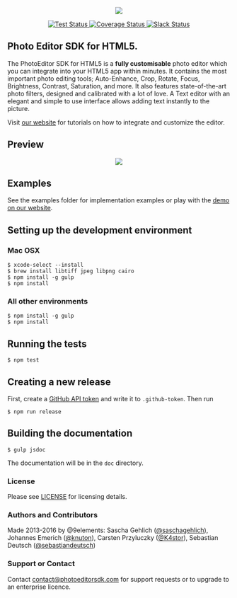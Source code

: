 <p align="center">
  <img src="https://camo.githubusercontent.com/4c4c8d90e242619972a11baa3c33acaaeb9bad00/687474703a2f2f692e696d6775722e636f6d2f666748314852742e706e67" />
</p>
<p align="center">
  <a href="https://travis-ci.org/imgly/imgly-sdk-html5">
    <img src="http://img.shields.io/travis/imgly/imgly-sdk-html5/develop.svg?cb=2" alt="Test Status" />
  </a>
  <a href="https://coveralls.io/r/imgly/imgly-sdk-html5?branch=develop">
    <img src="http://img.shields.io/coveralls/imgly/imgly-sdk-html5/develop.svg?cb=2" alt="Coverage Status" />
  </a>
  <a href="https://pesdk-slack.herokuapp.com/">
    <img src="https://pesdk-slack.herokuapp.com/badge.svg" alt="Slack Status" />
  </a>
</p>

## Photo Editor SDK for HTML5.
The PhotoEditor SDK for HTML5 is a **fully customisable** photo editor which you can integrate into your HTML5 app within minutes.
It contains the most important photo editing tools;
Auto-Enhance, Crop, Rotate, Focus, Brightness, Contrast, Saturation, and more.
It also features state-of-the-art photo filters, designed and calibrated with a lot of love.
A Text editor with an elegant and simple to use interface allows adding text instantly to the picture.

Visit [our website](https://www.photoeditorsdk.com/documentation/html5/getting-started) for tutorials on how to integrate and customize the editor.

## Preview

<p align="center">
  <img src="http://i.imgur.com/IFpAsf7.gif" />
</p>

## Examples
See the examples folder for implementation examples or play with the [demo on our website](https://www.photoeditorsdk.com/).

## Setting up the development environment

### Mac OSX

```shell
$ xcode-select --install
$ brew install libtiff jpeg libpng cairo
$ npm install -g gulp
$ npm install
```

### All other environments

```shell
$ npm install -g gulp
$ npm install
```

## Running the tests

```shell
$ npm test
```

## Creating a new release

First, create a [GitHub API token](https://help.github.com/articles/creating-an-access-token-for-command-line-use/) and write it to `.github-token`. Then run

```shell
$ npm run release
```

## Building the documentation

```shell
$ gulp jsdoc
```

The documentation will be in the `doc` directory.

### License
Please see [LICENSE](https://github.com/imgly/imgly-sdk-html5/blob/master/LICENSE.md) for licensing details.

### Authors and Contributors
Made 2013-2016 by @9elements: Sascha Gehlich ([@saschagehlich](https://github.com/saschagehlich)), Johannes Emerich ([@knuton](https://github.com/knuton)), Carsten Przyluczky ([@K4stor](https://github.com/K4stor)), Sebastian Deutsch ([@sebastiandeutsch](https://github.com/sebastiandeutsch))

### Support or Contact
Contact contact@photoeditorsdk.com for support requests or to upgrade to an enterprise licence.

